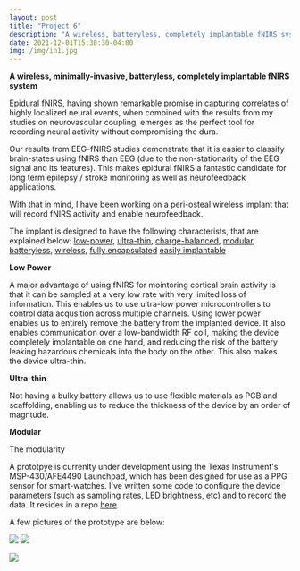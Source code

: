 ```yaml
---
layout: post
title: "Project 6"
description: "A wireless, batteryless, completely implantable fNIRS system"
date: 2021-12-01T15:30:30-04:00
img: /img/in1.jpg
---
```


**A wireless, minimally-invasive, batteryless, completely implantable fNIRS system**

Epidural fNIRS, having shown remarkable promise in capturing correlates of highly localized neural events, when combined with the results from my studies on neurovascular coupling, emerges as the perfect tool for recording neural activity without compromising the dura.

Our results from EEG-fNIRS studies demonstrate that it is easier to classify brain-states using fNIRS than EEG (due to the non-stationarity of the EEG signal and its features). This makes epidural fNIRS a fantastic candidate for long term epilepsy / stroke monitoring as well as neurofeedback applications.

With that in mind, I have been working on a peri-osteal wireless implant that will record fNIRS activity and enable neurofeedback.

<a id="lowpower"></a>

The implant is designed to have the following characterists, that are explained below:
[low-power](#lowpower), [ultra-thin](#thin), [charge-balanced](#charge), [modular](#modular), [batteryless](#batteryless), [wireless](#wireless), [fully encapsulated](#hermitic) [easily implantable](#easyimplant)

<a id="thin"></a>

**Low Power**

A major advantage of using fNIRS for mointoring cortical brain activity is that it can be sampled at a very low rate with very limited loss of information. This enables us to use ultra-low power microcontrollers to control data acqusition across multiple channels. Using lower power enables us to entirely remove the battery from the implanted device. It also enables communication over a low-bandwidth RF coil, making the device completely implantable on one hand, and reducing the risk of the battery leaking hazardous chemicals into the body on the other. This also makes the device ultra-thin.

<a id="charge"></a>

**Ultra-thin**

Not having a bulky battery allows us to use flexible materials as PCB and scaffolding, enabling us to reduce the thickness of the device by an order of magntude.

<a id="modular"></a>

**Modular**

The modularity 

A prototpye is currenlty under development using the Texas Instrument's MSP-430/AFE4490 Launchpad, which has been designed for use as a PPG sensor for smart-watches.
I've written some code to configure the device parameters (such as sampling rates, LED brightness, etc) and to record the data. It resides in a repo [here](https://github.com/theonlyid/SendReceive).

A few pictures of the prototype are below:

<img class="col three" src="{{ site.url }}{{ site.baseurl}}/img/in1.jpg">

<img class="col one" src="{{ site.url }}{{ site.baseurl}}/img/in2.jpg">
<p>
<img class="col two" src="{{ site.url }}{{ site.baseurl}}/img/in3.png">
